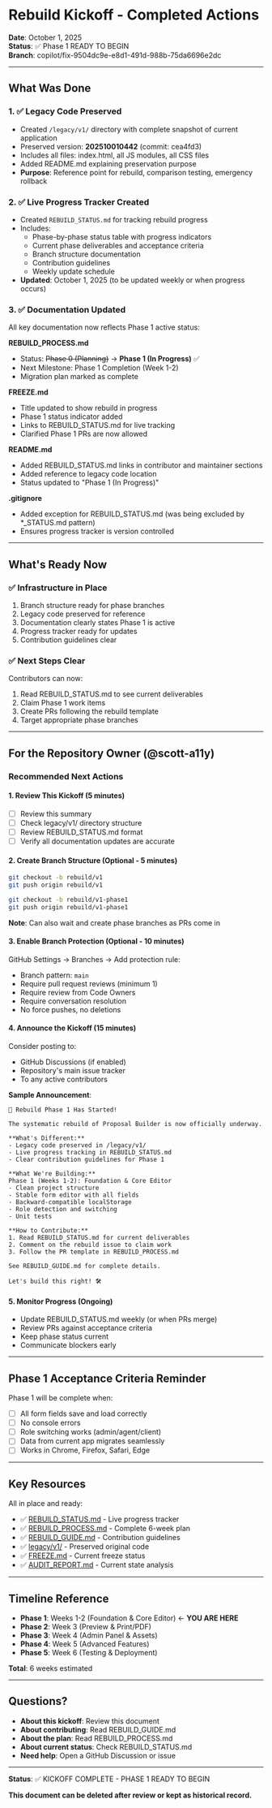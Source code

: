 # Rebuild Kickoff - Completed Actions

**Date**: October 1, 2025  
**Status**: ✅ Phase 1 READY TO BEGIN  
**Branch**: copilot/fix-9504dc9e-e8d1-491d-988b-75da6696e2dc

---

## What Was Done

### 1. ✅ Legacy Code Preserved
- Created `/legacy/v1/` directory with complete snapshot of current application
- Preserved version: **202510010442** (commit: cea4fd3)
- Includes all files: index.html, all JS modules, all CSS files
- Added README.md explaining preservation purpose
- **Purpose**: Reference point for rebuild, comparison testing, emergency rollback

### 2. ✅ Live Progress Tracker Created
- Created `REBUILD_STATUS.md` for tracking rebuild progress
- Includes:
  - Phase-by-phase status table with progress indicators
  - Current phase deliverables and acceptance criteria
  - Branch structure documentation
  - Contribution guidelines
  - Weekly update schedule
- **Updated**: October 1, 2025 (to be updated weekly or when progress occurs)

### 3. ✅ Documentation Updated
All key documentation now reflects Phase 1 active status:

**REBUILD_PROCESS.md**
- Status: ~~Phase 0 (Planning)~~ → **Phase 1 (In Progress)** ✅
- Next Milestone: Phase 1 Completion (Week 1-2)
- Migration plan marked as complete

**FREEZE.md**
- Title updated to show rebuild in progress
- Phase 1 status indicator added
- Links to REBUILD_STATUS.md for live tracking
- Clarified Phase 1 PRs are now allowed

**README.md**
- Added REBUILD_STATUS.md links in contributor and maintainer sections
- Added reference to legacy code location
- Status updated to "Phase 1 (In Progress)"

**.gitignore**
- Added exception for REBUILD_STATUS.md (was being excluded by *_STATUS.md pattern)
- Ensures progress tracker is version controlled

---

## What's Ready Now

### ✅ Infrastructure in Place
1. Branch structure ready for phase branches
2. Legacy code preserved for reference
3. Documentation clearly states Phase 1 is active
4. Progress tracker ready for updates
5. Contribution guidelines clear

### ✅ Next Steps Clear
Contributors can now:
1. Read REBUILD_STATUS.md to see current deliverables
2. Claim Phase 1 work items
3. Create PRs following the rebuild template
4. Target appropriate phase branches

---

## For the Repository Owner (@scott-a11y)

### Recommended Next Actions

#### 1. Review This Kickoff (5 minutes)
- [ ] Review this summary
- [ ] Check legacy/v1/ directory structure
- [ ] Review REBUILD_STATUS.md format
- [ ] Verify all documentation updates are accurate

#### 2. Create Branch Structure (Optional - 5 minutes)
```bash
git checkout -b rebuild/v1
git push origin rebuild/v1

git checkout -b rebuild/v1-phase1
git push origin rebuild/v1-phase1
```
**Note**: Can also wait and create phase branches as PRs come in

#### 3. Enable Branch Protection (Optional - 10 minutes)
GitHub Settings → Branches → Add protection rule:
- Branch pattern: `main`
- Require pull request reviews (minimum 1)
- Require review from Code Owners
- Require conversation resolution
- No force pushes, no deletions

#### 4. Announce the Kickoff (15 minutes)
Consider posting to:
- GitHub Discussions (if enabled)
- Repository's main issue tracker
- To any active contributors

**Sample Announcement**:
```
🚀 Rebuild Phase 1 Has Started!

The systematic rebuild of Proposal Builder is now officially underway.

**What's Different:**
- Legacy code preserved in /legacy/v1/
- Live progress tracking in REBUILD_STATUS.md
- Clear contribution guidelines for Phase 1

**What We're Building:**
Phase 1 (Weeks 1-2): Foundation & Core Editor
- Clean project structure
- Stable form editor with all fields
- Backward-compatible localStorage
- Role detection and switching
- Unit tests

**How to Contribute:**
1. Read REBUILD_STATUS.md for current deliverables
2. Comment on the rebuild issue to claim work
3. Follow the PR template in REBUILD_PROCESS.md

See REBUILD_GUIDE.md for complete details.

Let's build this right! 🛠️
```

#### 5. Monitor Progress (Ongoing)
- Update REBUILD_STATUS.md weekly (or when PRs merge)
- Review PRs against acceptance criteria
- Keep phase status current
- Communicate blockers early

---

## Phase 1 Acceptance Criteria Reminder

Phase 1 will be complete when:
- [ ] All form fields save and load correctly
- [ ] No console errors
- [ ] Role switching works (admin/agent/client)
- [ ] Data from current app migrates seamlessly
- [ ] Works in Chrome, Firefox, Safari, Edge

---

## Key Resources

All in place and ready:
- ✅ [REBUILD_STATUS.md](./REBUILD_STATUS.md) - Live progress tracker
- ✅ [REBUILD_PROCESS.md](./REBUILD_PROCESS.md) - Complete 6-week plan
- ✅ [REBUILD_GUIDE.md](./REBUILD_GUIDE.md) - Contribution guidelines
- ✅ [legacy/v1/](./legacy/v1/) - Preserved original code
- ✅ [FREEZE.md](./FREEZE.md) - Current freeze status
- ✅ [AUDIT_REPORT.md](./AUDIT_REPORT.md) - Current state analysis

---

## Timeline Reference

- **Phase 1**: Weeks 1-2 (Foundation & Core Editor) ← **YOU ARE HERE**
- **Phase 2**: Week 3 (Preview & Print/PDF)
- **Phase 3**: Week 4 (Admin Panel & Assets)
- **Phase 4**: Week 5 (Advanced Features)
- **Phase 5**: Week 6 (Testing & Deployment)

**Total**: 6 weeks estimated

---

## Questions?

- **About this kickoff**: Review this document
- **About contributing**: Read REBUILD_GUIDE.md
- **About the plan**: Read REBUILD_PROCESS.md
- **About current status**: Check REBUILD_STATUS.md
- **Need help**: Open a GitHub Discussion or issue

---

**Status**: ✅ KICKOFF COMPLETE - PHASE 1 READY TO BEGIN

**This document can be deleted after review or kept as historical record.**
